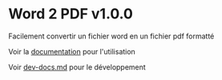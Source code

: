 # Word 2 PDF v1.0.0

Facilement convertir un fichier word en un fichier pdf formatté

Voir la [documentation](docs.md) pour l'utilisation

Voir [dev-docs.md](dev-docs.md) pour le développement
